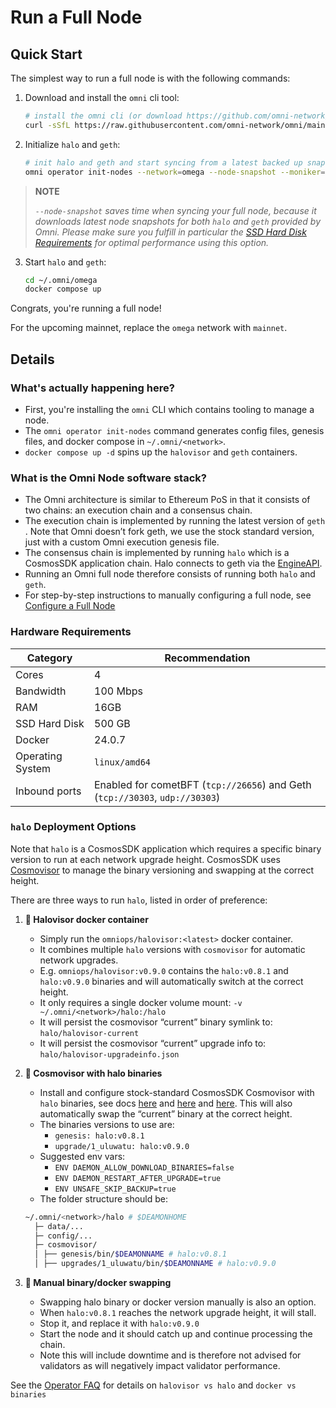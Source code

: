 # Run a Full Node

## Quick Start

The simplest way to run a full node is with the following commands:

1. Download and install the `omni` cli tool:
   ```bash
   # install the omni cli (or download https://github.com/omni-network/omni/releases/latest)
   curl -sSfL https://raw.githubusercontent.com/omni-network/omni/main/scripts/install_omni_cli.sh | bash -s
   ```
2. Initialize `halo` and `geth`:
   ```bash
   # init halo and geth and start syncing from a latest backed up snapshots for both halo and geth
   omni operator init-nodes --network=omega --node-snapshot --moniker=foo
   ```

> **NOTE**
>
> _`--node-snapshot` saves time when syncing your full node, because it downloads latest node snapshots for both `halo` and `geth` provided by Omni.
> Please make sure you fulfill in particular the [SSD Hard Disk Requirements](#hardware-requirements) for optimal performance using this option._

3. Start `halo` and `geth`:
   ```bash
   cd ~/.omni/omega
   docker compose up
   ```

Congrats, you're running a full node!

For the upcoming mainnet, replace the `omega` network with `mainnet`.

## Details

### What's actually happening here?
- First, you're installing the `omni` CLI which contains tooling to manage a node.
- The `omni operator init-nodes` command generates config files, genesis files, and docker compose in `~/.omni/<network>`.
- `docker compose up -d` spins up the `halovisor` and `geth` containers.

### What is the Omni Node software stack?
- The Omni architecture is similar to Ethereum PoS in that it consists of two chains: an execution chain and a consensus chain.
- The execution chain is implemented by running the latest version of `geth` . Note that Omni doesn’t fork geth, we use the stock standard version, just with a custom Omni execution genesis file.
- The consensus chain is implemented by running `halo` which is a CosmosSDK application chain. Halo connects to geth via the [EngineAPI](https://geth.ethereum.org/docs/interacting-with-geth/rpc#engine-api).
- Running an Omni full node therefore consists of running both `halo` and `geth`.
- For step-by-step instructions to manually configuring a full node, see [Configure a Full Node](config.md)

### Hardware Requirements

| Category         | Recommendation                                                               |
|------------------|------------------------------------------------------------------------------|
| Cores            | 4                                                                            |
| Bandwidth        | 100 Mbps                                                                     |
| RAM              | 16GB                                                                         |
| SSD Hard Disk    | 500 GB                                                                       |
| Docker           | 24.0.7                                                                       |
| Operating System | `linux/amd64`                                                                |
| Inbound ports    | Enabled for cometBFT (`tcp://26656`) and Geth (`tcp://30303`, `udp://30303`) |

### `halo` Deployment Options

Note that `halo` is a CosmosSDK application which requires a specific binary version to run at each network upgrade height.
CosmosSDK uses [Cosmovisor](https://docs.cosmos.network/main/build/tooling/cosmovisor) to manage the binary versioning and swapping at the correct height.

There are three ways to run `halo`, listed in order of preference:

1. **🥇 Halovisor docker container**
    - Simply run the `omniops/halovisor:<latest>` docker container.
    - It combines multiple `halo` versions with `cosmovisor` for automatic network upgrades.
    - E.g. `omniops/halovisor:v0.9.0` contains the `halo:v0.8.1` and `halo:v0.9.0` binaries and will automatically switch at the correct height.
    - It only requires a single docker volume mount: `-v ~/.omni/<network>/halo:/halo`
    - It will persist the cosmovisor “current” binary symlink to: `halo/halovisor-current`
    - It will persist the cosmovisor “current” upgrade info to: `halo/halovisor-upgradeinfo.json`

2. **🥈 Cosmovisor with halo binaries**
    - Install and configure stock-standard CosmosSDK Cosmovisor with `halo` binaries, see docs [here](https://docs.cosmos.network/main/build/tooling/cosmovisor#setup) and [here](https://docs.archway.io/validators/running-a-node/cosmovisor) and [here](https://docs.junonetwork.io/validators/setting-up-cosmovisor). This will also automatically swap the “current” binary at the correct height.
    - The binaries versions to use are:
        - `genesis: halo:v0.8.1`
        - `upgrade/1_uluwatu: halo:v0.9.0`
    - Suggested env vars:
        - `ENV DAEMON_ALLOW_DOWNLOAD_BINARIES=false`
        - `ENV DAEMON_RESTART_AFTER_UPGRADE=true`
        - `ENV UNSAFE_SKIP_BACKUP=true`
    - The folder structure should be:
    ```bash
    ~/.omni/<network>/halo # $DEAMONHOME
      ├─ data/...
      ├─ config/...
      ├─ cosmovisor/
      │ ├── genesis/bin/$DEAMONNAME # halo:v0.8.1
      │ ├── upgrades/1_uluwatu/bin/$DEAMONNAME # halo:v0.9.0
    ```

3. **🥉 Manual binary/docker swapping**
    - Swapping halo binary or docker version manually is also an option.
    - When `halo:v0.8.1` reaches the network upgrade height, it will stall.
    - Stop it, and replace it with `halo:v0.9.0`
    - Start the node and it should catch up and continue processing the chain.
    - Note this will include downtime and is therefore not advised for validators as will negatively impact validator performance.

See the [Operator FAQ](./faq.md)  for details on `halovisor vs halo` and `docker vs binaries`

